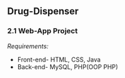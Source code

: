 ## Drug-Dispenser
### 2.1 Web-App Project
*Requirements:*
* Front-end- HTML, CSS, Java
* Back-end- MySQL, PHP(OOP PHP)
